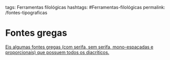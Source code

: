 tags: Ferramentas filológicas
hashtags: #Ferramentas-filológicas
permalink: /fontes-tipograficas

# Fontes gregas   


[Eis algumas fontes gregas (com serifa, sem serifa, mono-espaçadas e proporcionais) que possuem todos os diacríticos.](https://www.dropbox.com/sh/nh3o247ha3grrxo/AACX9n56cu-d45ko8OjJX37ya?dl=0)

